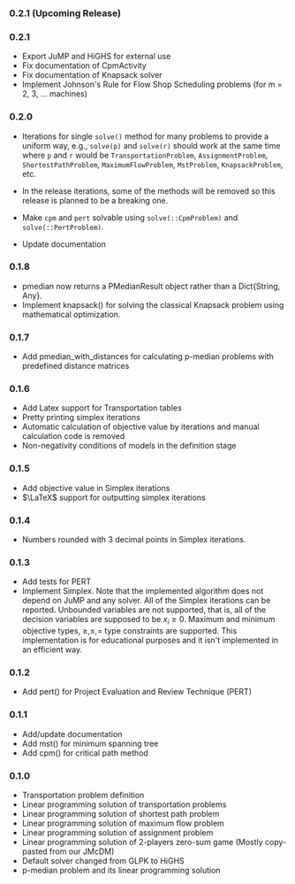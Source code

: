 ### 0.2.1 (Upcoming Release)


### 0.2.1

- Export JuMP and HiGHS for external use
- Fix documentation of CpmActivity
- Fix documentation of Knapsack solver
- Implement Johnson's Rule for Flow Shop Scheduling problems (for m = 2, 3, ... machines)


### 0.2.0 

- Iterations for single `solve()` method for many problems to provide a uniform way, e.g., `solve(p)` and `solve(r)` should work at the same time where `p` and `r` would be `TransportationProblem`, `AssignmentProblem`, `ShortestPathProblem`, `MaximumFlowProblem`, `MstProblem`, `KnapsackProblem`, etc.

- In the release iterations, some of the methods will be removed so this release is planned to be a breaking one.
- Make `cpm` and `pert` solvable using `solve(::CpmProblem)` and `solve(::PertProblem)`.
- Update documentation


### 0.1.8

- pmedian now returns a PMedianResult object rather than a Dict{String, Any}.
- Implement knapsack() for solving the classical Knapsack problem using mathematical optimization.

### 0.1.7

- Add pmedian_with_distances for calculating p-median problems with predefined distance matrices


### 0.1.6 

- Add Latex support for Transportation tables
- Pretty printing simplex iterations
- Automatic calculation of objective value by iterations and manual calculation code is removed
- Non-negativity conditions of models in the definition stage

### 0.1.5 

- Add objective value in Simplex iterations
- $\LaTeX$ support for outputting simplex iterations

### 0.1.4 

- Numbers rounded with 3 decimal points in Simplex iterations.

### 0.1.3 

- Add tests for PERT
- Implement Simplex. Note that the implemented algorithm does not depend on JuMP and any solver. All of the Simplex iterations can be reported. Unbounded variables are not supported, that is, all of the decision variables are supposed to be $x_i \ge 0$. Maximum and minimum objective types, $\ge, \le, =$ type constraints are supported. This implementation is for educational purposes and it isn't implemented in an
efficient way. 


### 0.1.2  

- Add pert() for Project Evaluation and Review Technique (PERT)


### 0.1.1 

- Add/update documentation
- Add mst() for minimum spanning tree
- Add cpm() for critical path method

### 0.1.0 

- Transportation problem definition
- Linear programming solution of transportation problems 
- Linear programming solution of shortest path problem
- Linear programming solution of maximum flow problem
- Linear programming solution of assignment problem
- Linear programming solution of 2-players zero-sum game (Mostly copy-pasted from our JMcDM)
- Default solver changed from GLPK to HiGHS
- p-median problem and its linear programming solution  

  
  
